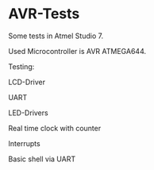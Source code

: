 # AVR-Tests
Some tests in Atmel Studio 7.

Used Microcontroller is AVR ATMEGA644.

Testing:

LCD-Driver

UART

LED-Drivers

Real time clock with counter

Interrupts

Basic shell via UART
